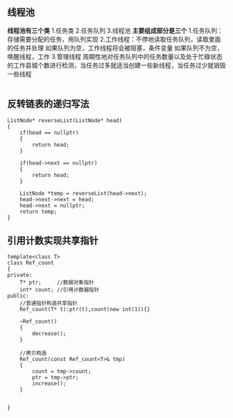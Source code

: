 ## 线程池
**线程池有三个类**
1.任务类
2.任务队列
3.线程池
**主要组成部分是三个**
1.任务队列：存储需要分配的任务，用队列实现
2.工作线程：不停地读取任务队列，读取里面的任务并处理
如果队列为空，工作线程将会被阻塞，条件变量
如果队列不为空，唤醒线程，工作
3.管理线程
周期性地对任务队列中的任务数量以及处于忙碌状态的工作县城个数进行检测，当任务过多就适当创建一些新线程，当任务过少就销毁一些线程
```

```


## 反转链表的递归写法
```
ListNode* reverseList(ListNode* head)
{
    if(head == nullptr)
    {
        return head;
    }

    if(head->next == nullptr)
    {
        return head;
    }

    ListNode *temp = reverseList(head->next);
    head->next->next = head;
    head->next = nullptr;
    return temp;
}
```

## 引用计数实现共享指针
```
template<class T>
class Ref_count
{
private:
    T* ptr;     //数据对象指针
    int* count; //引用计数器指针
public:
    //普通指针构造共享指针
    Ref_count(T* t):ptr(t),count(new int(1)){}

    ~Ref_count()
    {
        decrease();
    }

    //拷贝构造
    Ref_count(const Ref_count<T>& tmp)
    {
        count = tmp->count;
        ptr = tmp->ptr;
        increase();
    }

    
}
```